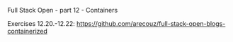 Full Stack Open - part 12 - Containers

Exercises 12.20.-12.22: https://github.com/arecouz/full-stack-open-blogs-containerized
